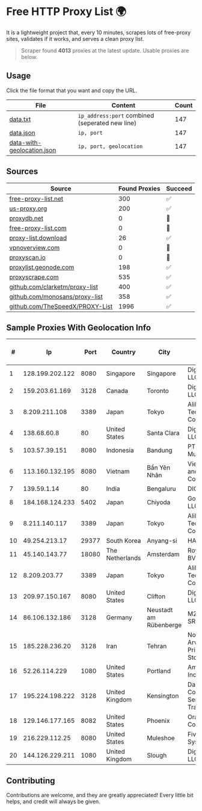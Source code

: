 
# Free HTTP Proxy List 🌍

It is a lightweight project that, every 10 minutes, scrapes lots of free-proxy sites, validates if it works, and serves a clean proxy list.


> Scraper found **4013** proxies at the latest update. Usable proxies are below.

## Usage

Click the file format that you want and copy the URL.


|File|Content|Count|
|----|-------|-----|
|[data.txt](https://raw.githubusercontent.com/themiralay/Proxy-List-World/master/data.txt)|`ip_address:port` combined (seperated new line)|147|
|[data.json](https://raw.githubusercontent.com/themiralay/Proxy-List-World/master/data.json)|`ip, port`|147|
|[data-with-geolocation.json](https://raw.githubusercontent.com/themiralay/Proxy-List-World/master/data-with-geolocation.json)|`ip, port, geolocation`|147|

## Sources

|Source|Found Proxies|Succeed|
|------|-------------|-------|
|[free-proxy-list.net](https://free-proxy-list.net)|300|✅|
|[us-proxy.org](https://www.us-proxy.org)|200|✅|
|[proxydb.net](http://proxydb.net)|0|🚫|
|[free-proxy-list.com](https://free-proxy-list.com/?page=&port=&type%5B%5D=http&type%5B%5D=https&up_time=0&search=Search)|0|🚫|
|[proxy-list.download](https://www.proxy-list.download/HTTP)|26|✅|
|[vpnoverview.com](https://vpnoverview.com/privacy/anonymous-browsing/free-proxy-servers)|0|🚫|
|[proxyscan.io](https://www.proxyscan.io)|0|🚫|
|[proxylist.geonode.com](https://proxylist.geonode.com/api/proxy-list?limit=300&page=1&sort_by=lastChecked&sort_type=desc&protocols=http,https)|198|✅|
|[proxyscrape.com](https://api.proxyscrape.com/v2/?request=displayproxies&protocol=http&timeout=10000&country=all&ssl=all&anonymity=all)|535|✅|
|[github.com/clarketm/proxy-list](https://raw.githubusercontent.com/clarketm/proxy-list/master/proxy-list-raw.txt)|400|✅|
|[github.com/monosans/proxy-list](https://raw.githubusercontent.com/monosans/proxy-list/main/proxies/http.txt)|358|✅|
|[github.com/TheSpeedX/PROXY-List](https://raw.githubusercontent.com/TheSpeedX/PROXY-List/master/http.txt)|1996|✅|


## Sample Proxies With Geolocation Info

|#|Ip|Port|Country|City|Internet Service Provider|
|-|--|----|-------|----|-------------------------|
|1|128.199.202.122|8080|Singapore|Singapore|DigitalOcean, LLC|
|2|159.203.61.169|3128|Canada|Toronto|DigitalOcean, LLC|
|3|8.209.211.108|3389|Japan|Tokyo|Alibaba (US) Technology Co., Ltd.|
|4|138.68.60.8|80|United States|Santa Clara|DigitalOcean, LLC|
|5|103.57.39.151|8080|Indonesia|Bandung|PT. Cemerlang Multimedia|
|6|113.160.132.195|8080|Vietnam|Bẩn Yên Nhân|VietNam Post and Telecom Corporation|
|7|139.59.1.14|80|India|Bengaluru|DIGITALOCEAN|
|8|184.168.124.233|5402|Japan|Chiyoda|GoDaddy.com, LLC|
|9|8.211.140.117|3389|Japan|Tokyo|Alibaba (US) Technology Co., Ltd.|
|10|49.254.213.17|29377|South Korea|Anyang-si|HAIonNet|
|11|45.140.143.77|18080|The Netherlands|Amsterdam|RoyaleHosting BV|
|12|8.209.203.77|3389|Japan|Tokyo|Alibaba (US) Technology Co., Ltd.|
|13|209.97.150.167|8080|United States|Clifton|DigitalOcean, LLC|
|14|86.106.132.186|3128|Germany|Neustadt am Rübenberge|M247 Europe SRL|
|15|185.228.236.20|3128|Iran|Tehran|Noyan Abr Arvan Co. ( Private Joint Stock)|
|16|52.26.114.229|1080|United States|Portland|Amazon.com, Inc.|
|17|195.224.198.222|3128|United Kingdom|Kensington|Daisy Corporate Services Trading Ltd|
|18|129.146.177.165|8082|United States|Phoenix|Oracle Corporation|
|19|216.229.112.25|8080|United States|Muleshoe|Five Area Systems, LLC|
|20|144.126.229.211|1080|United Kingdom|Slough|DigitalOcean, LLC|



## Contributing

Contributions are welcome, and they are greatly appreciated! Every
little bit helps, and credit will always be given.

